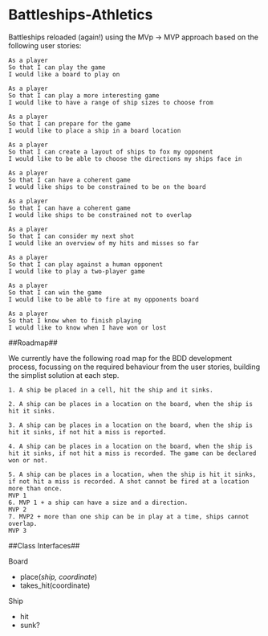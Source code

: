 # Battleships-Athletics #

Battleships reloaded (again!) using the MVp → MVP approach based on the following user stories:

```
As a player
So that I can play the game
I would like a board to play on

As a player
So that I can play a more interesting game
I would like to have a range of ship sizes to choose from

As a player
So that I can prepare for the game
I would like to place a ship in a board location

As a player
So that I can create a layout of ships to fox my opponent
I would like to be able to choose the directions my ships face in

As a player
So that I can have a coherent game
I would like ships to be constrained to be on the board

As a player
So that I can have a coherent game
I would like ships to be constrained not to overlap

As a player
So that I can consider my next shot
I would like an overview of my hits and misses so far

As a player
So that I can play against a human opponent
I would like to play a two-player game

As a player
So that I can win the game
I would like to be able to fire at my opponents board

As a player
So that I know when to finish playing
I would like to know when I have won or lost
```

##Roadmap##

We currently have the following road map for the BDD development process, focussing on the required behaviour from the user stories, building the simplist solution at each step.

```
1. A ship be placed in a cell, hit the ship and it sinks.

2. A ship can be places in a location on the board, when the ship is hit it sinks.

3. A ship can be places in a location on the board, when the ship is hit it sinks, if not hit a miss is reported.

4. A ship can be places in a location on the board, when the ship is hit it sinks, if not hit a miss is recorded. The game can be declared won or not.

5. A ship can be places in a location, when the ship is hit it sinks, if not hit a miss is recorded. A shot cannot be fired at a location more than once.
MVP 1
6. MVP 1 + a ship can have a size and a direction.
MVP 2
7. MVP2 + more than one ship can be in play at a time, ships cannot overlap.
MVP 3
```

##Class Interfaces##

Board
- place(*ship, coordinate*)
- takes_hit(coordinate)

Ship
- hit
- sunk?

